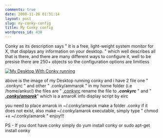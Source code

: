 ```yaml
---
comments: true
date: 2008-11-26 01:31:14
layout: post
slug: my-conky-config
title: My Conky config
wordpress_id: 430
---
```


Conky as its description says " It is a free, light-weight system monitor for X, that displays any information on your desktop. " which well describes all that is there, and there are many different ways to configure it, well to be presise there are 250+ objects so the configuration options are limitless

[![My Desktop With Conky running ](http://files.ankurs.com/conky-300x187.png)](http://files.ankurs.com/conky.png)

above is the image of my Desktop running conky and i have 2 file one " .conkyrc " and other " .conky/ammarok " in my home folder (i.e /home/ankur/) the files are 
" [.conkyrc](http://files.ankurs.com/conkyrc) rename the file to **_.conkyrc_** "
and " **_[.conky/amarok](http://files.ankurs.com/amarok)_**" which is a amaroK info display script by eirc

you need to place amarok in ~/.conky/amarok make a folder .conky if it does not exist, also make ~/.conky/amarok executable, simply type " chmod +x ~/.conky/amarok " enjoy!!!

PS - If you dont have conky simply do yum install conky or sudo apt-get install conky 
